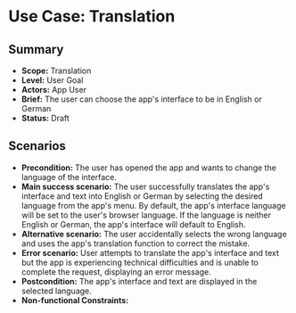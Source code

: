 # Use Case: Translation

## Summary

- **Scope:** Translation
- **Level:** User Goal
- **Actors:** App User
- **Brief:** The user can choose the app's interface to be in English or German
- **Status:** Draft

## Scenarios

- **Precondition:**
  The user has opened the app and wants to change the language of the interface.
- **Main success scenario:**
  The user successfully translates the app's interface and text into English or German by selecting the desired language from the app's menu.
  By default, the app's interface language will be set to the user's browser language.
  If the language is neither English or German, the app's interface will default to English.
- **Alternative scenario:**
  The user accidentally selects the wrong language and uses the app's translation function to correct the mistake.
- **Error scenario:**
  User attempts to translate the app's interface and text but the app is experiencing technical difficulties and is unable to complete the request, displaying an error message.
- **Postcondition:**
  The app's interface and text are displayed in the selected language.
- **Non-functional Constraints:**

